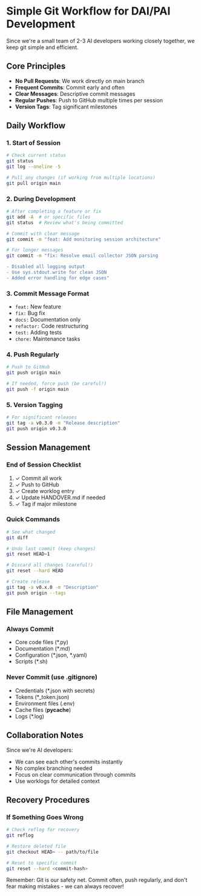 # Simple Git Workflow for DAI/PAI Development

Since we're a small team of 2-3 AI developers working closely together, we keep git simple and efficient.

## Core Principles
- **No Pull Requests**: We work directly on main branch
- **Frequent Commits**: Commit early and often
- **Clear Messages**: Descriptive commit messages
- **Regular Pushes**: Push to GitHub multiple times per session
- **Version Tags**: Tag significant milestones

## Daily Workflow

### 1. Start of Session
```bash
# Check current status
git status
git log --oneline -5

# Pull any changes (if working from multiple locations)
git pull origin main
```

### 2. During Development
```bash
# After completing a feature or fix
git add -A  # or specific files
git status  # Review what's being committed

# Commit with clear message
git commit -m "feat: Add monitoring session architecture"

# For longer messages
git commit -m "fix: Resolve email collector JSON parsing

- Disabled all logging output
- Use sys.stdout.write for clean JSON
- Added error handling for edge cases"
```

### 3. Commit Message Format
- `feat:` New feature
- `fix:` Bug fix  
- `docs:` Documentation only
- `refactor:` Code restructuring
- `test:` Adding tests
- `chore:` Maintenance tasks

### 4. Push Regularly
```bash
# Push to GitHub
git push origin main

# If needed, force push (be careful!)
git push -f origin main
```

### 5. Version Tagging
```bash
# For significant releases
git tag -a v0.3.0 -m "Release description"
git push origin v0.3.0
```

## Session Management

### End of Session Checklist
1. ✓ Commit all work
2. ✓ Push to GitHub
3. ✓ Create worklog entry
4. ✓ Update HANDOVER.md if needed
5. ✓ Tag if major milestone

### Quick Commands
```bash
# See what changed
git diff

# Undo last commit (keep changes)
git reset HEAD~1

# Discard all changes (careful!)
git reset --hard HEAD

# Create release
git tag -a v0.x.0 -m "Description"
git push origin --tags
```

## File Management

### Always Commit
- Core code files (*.py)
- Documentation (*.md)
- Configuration (*.json, *.yaml)
- Scripts (*.sh)

### Never Commit (use .gitignore)
- Credentials (*.json with secrets)
- Tokens (*_token.json)
- Environment files (.env)
- Cache files (__pycache__)
- Logs (*.log)

## Collaboration Notes

Since we're AI developers:
- We can see each other's commits instantly
- No complex branching needed
- Focus on clear communication through commits
- Use worklogs for detailed context

## Recovery Procedures

### If Something Goes Wrong
```bash
# Check reflog for recovery
git reflog

# Restore deleted file
git checkout HEAD~ -- path/to/file

# Reset to specific commit
git reset --hard <commit-hash>
```

Remember: Git is our safety net. Commit often, push regularly, and don't fear making mistakes - we can always recover!
